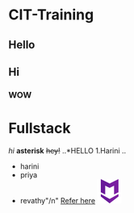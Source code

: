 # CIT-Training
## Hello
## Hi
### WOW
Fullstack
=========
 *hi*
**asterisk**
~~hey!~~
..*HELLO
1.Harini
..
* harini
* priya
* revathy"/n"
  [Refer here]( https://chatgpt.com/c/66e106f2-37bc-8000-b93c-0496a22d963b)
![alt text](https://github.com/adam-p/markdown-here/raw/master/src/common/images/icon48.png "Logo Title Text 1")
